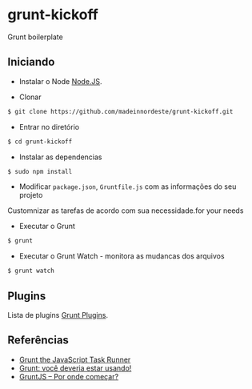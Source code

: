 grunt-kickoff
=============

Grunt boilerplate


## Iniciando

- Instalar o Node [Node.JS](http://nodejs.org/).

- Clonar

```bash
$ git clone https://github.com/madeinnordeste/grunt-kickoff.git
```

- Entrar no diretório

```bash
$ cd grunt-kickoff
```

- Instalar as dependencias

```bash
$ sudo npm install
```

- Modificar `package.json`, `Gruntfile.js` com as informações do seu projeto


Customnizar as tarefas de acordo com sua necessidade.for your needs

- Executar o Grunt 

```bash
$ grunt
```


- Executar o Grunt Watch - monitora as mudancas dos arquivos

```bash
$ grunt watch
```



## Plugins

Lista de plugins [Grunt Plugins](http://gruntjs.com/plugins/).



## Referências

- [Grunt the JavaScript Task Runner](http://gruntjs.com/)
- [Grunt: você deveria estar usando!](http://tableless.com.br/grunt-voce-deveria-estar-usando/)
- [GruntJS – Por onde começar?](http://www.voltsdigital.com.br/labs/gruntjs-por-onde-comecar/)


